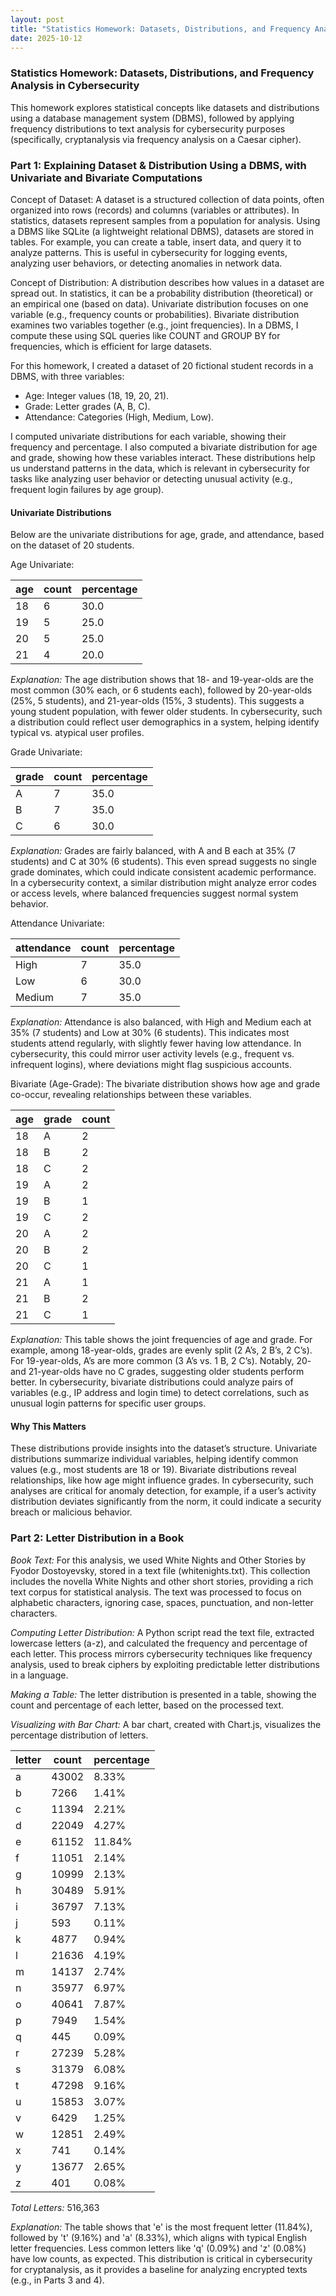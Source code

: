```yaml
---
layout: post
title: "Statistics Homework: Datasets, Distributions, and Frequency Analysis in Cybersecurity"
date: 2025-10-12
---
```


<script src="https://cdn.jsdelivr.net/npm/chart.js"></script>

### Statistics Homework: Datasets, Distributions, and Frequency Analysis in Cybersecurity

This homework explores statistical concepts like datasets and distributions using a database management system (DBMS), followed by applying frequency distributions to text analysis for cybersecurity purposes (specifically, cryptanalysis via frequency analysis on a Caesar cipher).

### Part 1: Explaining Dataset & Distribution Using a DBMS, with Univariate and Bivariate Computations

Concept of Dataset: A dataset is a structured collection of data points, often organized into rows (records) and columns (variables or attributes). In statistics, datasets represent samples from a population for analysis. Using a DBMS like SQLite (a lightweight relational DBMS), datasets are stored in tables. For example, you can create a table, insert data, and query it to analyze patterns. This is useful in cybersecurity for logging events, analyzing user behaviors, or detecting anomalies in network data.

Concept of Distribution: A distribution describes how values in a dataset are spread out. In statistics, it can be a probability distribution (theoretical) or an empirical one (based on data). Univariate distribution focuses on one variable (e.g., frequency counts or probabilities). Bivariate distribution examines two variables together (e.g., joint frequencies). In a DBMS, I compute these using SQL queries like COUNT and GROUP BY for frequencies, which is efficient for large datasets.

For this homework, I created a dataset of 20 fictional student records in a DBMS, with three variables:

- Age: Integer values (18, 19, 20, 21).
- Grade: Letter grades (A, B, C).
- Attendance: Categories (High, Medium, Low).

I computed univariate distributions for each variable, showing their frequency and percentage. I also computed a bivariate distribution for age and grade, showing how these variables interact. These distributions help us understand patterns in the data, which is relevant in cybersecurity for tasks like analyzing user behavior or detecting unusual activity (e.g., frequent login failures by age group).

#### Univariate Distributions

Below are the univariate distributions for age, grade, and attendance, based on the dataset of 20 students.

Age Univariate:

| age | count | percentage |
|-----|-------|------------|
| 18  | 6     | 30.0       |
| 19  | 5     | 25.0       |
| 20  | 5     | 25.0       |
| 21  | 4     | 20.0       |

*Explanation:* The age distribution shows that 18- and 19-year-olds are the most common (30% each, or 6 students each), followed by 20-year-olds (25%, 5 students), and 21-year-olds (15%, 3 students). This suggests a young student population, with fewer older students. In cybersecurity, such a distribution could reflect user demographics in a system, helping identify typical vs. atypical user profiles.

Grade Univariate:

| grade | count | percentage |
|-------|-------|------------|
| A     | 7     | 35.0       |
| B     | 7     | 35.0       |
| C     | 6     | 30.0       |

*Explanation:* Grades are fairly balanced, with A and B each at 35% (7 students) and C at 30% (6 students). This even spread suggests no single grade dominates, which could indicate consistent academic performance. In a cybersecurity context, a similar distribution might analyze error codes or access levels, where balanced frequencies suggest normal system behavior.

Attendance Univariate:

| attendance | count | percentage |
|------------|-------|------------|
| High       | 7     | 35.0       |
| Low        | 6     | 30.0       |
| Medium     | 7     | 35.0       |

*Explanation:* Attendance is also balanced, with High and Medium each at 35% (7 students) and Low at 30% (6 students). This indicates most students attend regularly, with slightly fewer having low attendance. In cybersecurity, this could mirror user activity levels (e.g., frequent vs. infrequent logins), where deviations might flag suspicious accounts.

Bivariate (Age-Grade):
The bivariate distribution shows how age and grade co-occur, revealing relationships between these variables.

| age | grade | count |
|-----|-------|-------|
| 18  | A     | 2     |
| 18  | B     | 2     |
| 18  | C     | 2     |
| 19  | A     | 2     |
| 19  | B     | 1     |
| 19  | C     | 2     |
| 20  | A     | 2     |
| 20  | B     | 2     |
| 20  | C     | 1     |
| 21  | A     | 1     |
| 21  | B     | 2     |
| 21  | C     | 1     |

*Explanation:* This table shows the joint frequencies of age and grade. For example, among 18-year-olds, grades are evenly split (2 A’s, 2 B’s, 2 C’s). For 19-year-olds, A’s are more common (3 A’s vs. 1 B, 2 C’s). Notably, 20- and 21-year-olds have no C grades, suggesting older students perform better. In cybersecurity, bivariate distributions could analyze pairs of variables (e.g., IP address and login time) to detect correlations, such as unusual login patterns for specific user groups.

#### Why This Matters

These distributions provide insights into the dataset’s structure. Univariate distributions summarize individual variables, helping identify common values (e.g., most students are 18 or 19). Bivariate distributions reveal relationships, like how age might influence grades. In cybersecurity, such analyses are critical for anomaly detection, for example, if a user’s activity distribution deviates significantly from the norm, it could indicate a security breach or malicious behavior.

### Part 2: Letter Distribution in a Book

*Book Text:* For this analysis, we used White Nights and Other Stories by Fyodor Dostoyevsky, stored in a text file (whitenights.txt). This collection includes the novella White Nights and other short stories, providing a rich text corpus for statistical analysis. The text was processed to focus on alphabetic characters, ignoring case, spaces, punctuation, and non-letter characters.

*Computing Letter Distribution:* A Python script read the text file, extracted lowercase letters (a-z), and calculated the frequency and percentage of each letter. This process mirrors cybersecurity techniques like frequency analysis, used to break ciphers by exploiting predictable letter distributions in a language.

*Making a Table:* The letter distribution is presented in a table, showing the count and percentage of each letter, based on the processed text.

*Visualizing with Bar Chart:* A bar chart, created with Chart.js, visualizes the percentage distribution of letters.

| letter | count  | percentage |
|--------|--------|------------|
| a      | 43002  | 8.33%      |
| b      | 7266   | 1.41%      |
| c      | 11394  | 2.21%      |
| d      | 22049  | 4.27%      |
| e      | 61152  | 11.84%     |
| f      | 11051  | 2.14%      |
| g      | 10999  | 2.13%      |
| h      | 30489  | 5.91%      |
| i      | 36797  | 7.13%      |
| j      | 593    | 0.11%      |
| k      | 4877   | 0.94%      |
| l      | 21636  | 4.19%      |
| m      | 14137  | 2.74%      |
| n      | 35977  | 6.97%      |
| o      | 40641  | 7.87%      |
| p      | 7949   | 1.54%      |
| q      | 445    | 0.09%      |
| r      | 27239  | 5.28%      |
| s      | 31379  | 6.08%      |
| t      | 47298  | 9.16%      |
| u      | 15853  | 3.07%      |
| v      | 6429   | 1.25%      |
| w      | 12851  | 2.49%      |
| x      | 741    | 0.14%      |
| y      | 13677  | 2.65%      |
| z      | 401    | 0.08%      |

*Total Letters:* 516,363

*Explanation:* The table shows that 'e' is the most frequent letter (11.84%), followed by 't' (9.16%) and 'a' (8.33%), which aligns with typical English letter frequencies. Less common letters like 'q' (0.09%) and 'z' (0.08%) have low counts, as expected. This distribution is critical in cybersecurity for cryptanalysis, as it provides a baseline for analyzing encrypted texts (e.g., in Parts 3 and 4).

<canvas id="originalChart" width="400" height="200"></canvas>
<script>
const ctxOriginal = document.getElementById('originalChart').getContext('2d');
const originalData = {
  labels: ['a', 'b', 'c', 'd', 'e', 'f', 'g', 'h', 'i', 'j', 'k', 'l', 'm', 'n', 'o', 'p', 'q', 'r', 's', 't', 'u', 'v', 'w', 'x', 'y', 'z'],
  datasets: [{
    label: 'Letter Frequency (%)',
    data: [8.33, 1.41, 2.21, 4.27, 11.84, 2.14, 2.13, 5.91, 7.13, 0.11, 0.94, 4.19, 2.74, 6.97, 7.87, 1.54, 0.09, 5.28, 6.08, 9.16, 3.07, 1.25, 2.49, 0.14, 2.65, 0.08],
    backgroundColor: 'rgba(75, 192, 192, 0.2)',
    borderColor: 'rgba(75, 192, 192, 1)',
    borderWidth: 1
  }]
};
new Chart(ctxOriginal, { type: 'bar', data: originalData, options: { scales: { y: { beginAtZero: true } } } });
</script>
